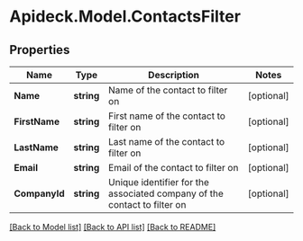 # Apideck.Model.ContactsFilter

## Properties

Name | Type | Description | Notes
------------ | ------------- | ------------- | -------------
**Name** | **string** | Name of the contact to filter on | [optional] 
**FirstName** | **string** | First name of the contact to filter on | [optional] 
**LastName** | **string** | Last name of the contact to filter on | [optional] 
**Email** | **string** | Email of the contact to filter on | [optional] 
**CompanyId** | **string** | Unique identifier for the associated company of the contact to filter on | [optional] 

[[Back to Model list]](../README.md#documentation-for-models) [[Back to API list]](../README.md#documentation-for-api-endpoints) [[Back to README]](../README.md)

